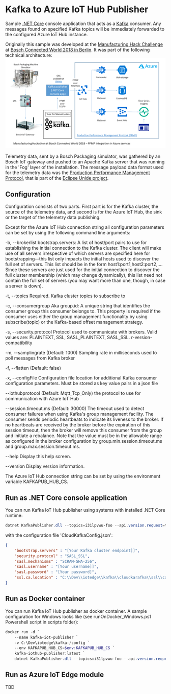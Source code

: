 # Kafka to Azure IoT Hub Publisher

Sample [.NET Core](https://docs.microsoft.com/en-us/dotnet/core/) console application that acts as a [Kafka](http://kafka.apache.org/) consumer. Any messages found on specified Kafka topics will be immediately forwarded to the configured Azure IoT Hub instance.

Originally this sample was developed at the [Manufacturing Hack Challenge](http://bcw.bosch-si.com/berlin/manufacturing-4-0/) at [Bosch Connected World 2018 in Berlin](http://bcw.bosch-si.com/berlin/). It was part of the following technical architecture:
![alt](./doc/media/Kafka_Publisher_TA_BCW18.png)

Telemetry data, sent by a Bosch Packaging simulator, was gathered by an Bosch IoT gateway and pushed to an Apache Kafka server that was running in the 'Fog' layer of the installation. The message payload data format used for the telemetry data was the [Production Performance Management Protocol](https://www.eclipse.org/unide/specification/), that is part of the [Eclipse Unide project](https://www.eclipse.org/unide/).

## Configuration
Configuration consists of two parts. First part is for the Kafka cluster, the source of the telemetry data, and second is for the Azure IoT Hub, the sink or the target of the telemetry data publishing. 

Except for the Azure IoT Hub connection string all configuration parameters can be set by using the following command line arguments:

  -b, --brokerlist             bootstrap.servers: A list of host/port pairs to 
                               use for establishing the initial connection to 
                               the Kafka cluster. The client will make use of 
                               all servers irrespective of which servers are 
                               specified here for bootstrapping—this list only 
                               impacts the initial hosts used to discover the 
                               full set of servers. This list should be in the 
                               form host1:port1,host2:port2,.... Since these 
                               servers are just used for the initial connection
                               to discover the full cluster membership (which 
                               may change dynamically), this list need not 
                               contain the full set of servers (you may want 
                               more than one, though, in case a server is down).

  -t, --topics                 Required. Kafka cluster topics to subscribe to

  -c, --consumergroup          Aka group.id: A unique string that 
                               identifies the consumer group this consumer 
                               belongs to. This property is required if the 
                               consumer uses either the group management 
                               functionality by using subscribe(topic) or the 
                               Kafka-based offset management strategy.

  -s, --security.protocol      Protocol used to communicate with brokers. Valid
                               values are: PLAINTEXT, SSL, SASL_PLAINTEXT, 
                               SASL_SSL.
                               r-version-compatibility

  -m, --samplingrate           (Default: 1000) Sampling rate in milliseconds 
                               used to poll messages from Kafka broker

  -f, --flatten                (Default: false) 

  -x, --configFile             Configuration file location for additional Kafka
                               consumer configuration parameters. Must be 
                               stored as key value pairs in a json file

  --iothubprotocol             (Default: Mqtt_Tcp_Only) the protocol to use for
                               communication with Azure IoT Hub

  --session.timeout.ms         (Default: 30000) The timeout used to detect 
                               consumer failures when using Kafka's group 
                               management facility. The consumer sends periodic
                               heartbeats to indicate its liveness to the 
                               broker. If no heartbeats are received by the 
                               broker before the expiration of this session 
                               timeout, then the broker will remove this 
                               consumer from the group and initiate a 
                               rebalance. Note that the value must be in the 
                               allowable range as configured in the broker 
                               configuration by group.min.session.timeout.ms 
                               and group.max.session.timeout.ms.


  --help                       Display this help screen.

  --version                    Display version information.

The Azure IoT Hub connection string can be set by using the environment variable KAFKAPUB_HUB_CS.

## Run as .NET Core console application

You can run Kafka IoT Hub publisher using systems with installed .NET Core runtime:
```powershell
dotnet KafkaPublisher.dll --topics=i31lpvwu-foo --api.version.request=true --configFile=/config/CloudKafkaConfig.json
```
with the configuration file 'CloudKafkaConfig.json':
```json
{
	"bootstrap.servers" : "[Your Kafka cluster endpoint]]",
	"security.protocol" : "SASL_SSL",
	"sasl.mechanisms" : "SCRAM-SHA-256",
	"sasl.username" : "[Your username]]",
	"sasl.password" : "[Your password]",
	"ssl.ca.location" : "C:\\Dev\\iotedge\\kafka\\cloudkarafka\\ssl\\ca_cert.pem"
}
```

## Run as Docker container

You can run Kafka IoT Hub publisher as docker container. A sample configuration for Windows looks like (see runOnDocker_Windows.ps1 Powershell script in scripts folder):
```powershell
docker run -d `
    --name kafka-iot-publisher `
    -v C:\Dev\iotedge\kafka:/config `
    --env KAFKAPUB_HUB_CS=$env:KAFKAPUB_HUB_CS `
    kafka-iothub-publisher:latest `
    dotnet KafkaPublisher.dll --topics=i31lpvwu-foo --api.version.request=true --configFile=/config/CloudKafkaConfig_Docker.json
```

## Run as Azure IoT Edge module

TBD